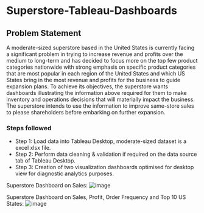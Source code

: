 # Superstore-Tableau-Dashboards

## Problem Statement
A moderate-sized superstore based in the United States is currently facing a significant problem in trying to increase revenue and profits over the medium to long-term and has decided to focus more on the top few product categories nationwide with strong emphasis on specific product categories that are most popular in each region of the United States and which US States bring in the most revenue and profits for the business to guide expansion plans. To achieve its objectives, the superstore wants dashboards illustrating the information above required for them to make inventory and operations decisions that will materially impact the business. The superstore intends to use the information to improve same-store sales to please shareholders before embarking on further expansion.

### Steps followed 

- Step 1: Load data into Tableau Desktop, moderate-sized dataset is a excel xlsx file.
- Step 2: Perform data cleaning & validation if required on the data source tab of Tableau Desktop.
- Step 3: Creation of two visualization dashboards optimised for desktop view for diagnostic analytics purposes.

Superstore Dashboard on Sales:
![image](https://github.com/user-attachments/assets/fab9f4ec-b413-49e8-92e4-ba991dcc64b6)

Superstore Dashboard on Sales, Profit, Order Frequency and Top 10 US States:
![image](https://github.com/user-attachments/assets/8e81c576-eff2-4c55-b091-dd9c1cb323c6)

